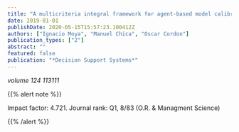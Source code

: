 ```yaml
---
title: "A multicriteria integral framework for agent-based model calibration using evolutionary multiobjective optimization and network-based visualization"
date: 2019-01-01
publishDate: 2020-05-15T15:57:23.100412Z
authors: ["Ignacio Moya", "Manuel Chica", "Oscar Cordon"]
publication_types: ["2"]
abstract: ""
featured: false
publication: "*Decision Support Systems*"
---
```



_volume 124 113111_


{{% alert note %}}

Impact factor: 4.721. Journal rank: Q1, 8/83 (O.R. & Managment Science)

{{% /alert %}}


